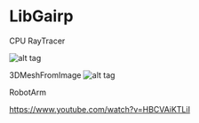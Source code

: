 LibGairp
========

CPU RayTracer

![alt tag](https://fbcdn-sphotos-f-a.akamaihd.net/hphotos-ak-ash3/t31.0-8/1618330_10200620574996069_1612917987_o.jpg
)


3DMeshFromImage
![alt tag](http://i.imgur.com/dtvtooD.png)


RobotArm

https://www.youtube.com/watch?v=HBCVAiKTLiI
